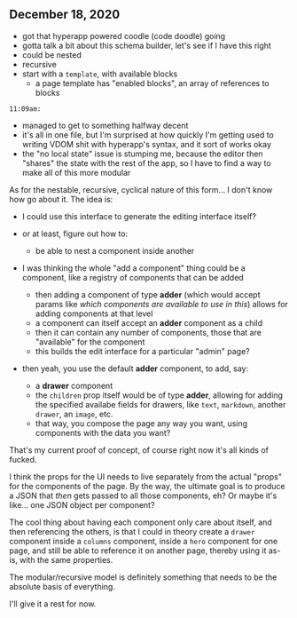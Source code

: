 ## December 18, 2020

- got that hyperapp powered coodle (code doodle) going
- gotta talk a bit about this schema builder, let's see if I have this right
- could be nested
- recursive
- start with a `template`, with available blocks
  - a page template has "enabled blocks", an array of references to blocks

`11:09am:`

- managed to get to something halfway decent
- it's all in one file, but I'm surprised at how quickly I'm getting used to writing VDOM shit with hyperapp's syntax, and it sort of works okay
- the "no local state" issue is stumping me, because the editor then "shares" the state with the rest of the app, so I have to find a way to make all of this more modular

As for the nestable, recursive, cyclical nature of this form... I don't know how go about it.
The idea is:

- I could use this interface to generate the editing interface itself?
- or at least, figure out how to:
  - be able to nest a component inside another
- I was thinking the whole "add a component" thing could be a component, like a registry of components that can be added
  - then adding a component of type **adder** (which would accept params like *which components are available to use in this*) allows for adding components at that level
  - a component can itself accept an **adder** component as a child
  - then it can contain any number of components, those that are "available" for the component
  - this builds the edit interface for a particular "admin" page?

- then yeah, you use the default **adder** component, to add, say:
  - a **drawer** component
  - the `children` prop itself would be of type **adder**, allowing for adding the specified availabe fields for drawers, like `text`, `markdown`, another `drawer`, an `image`, etc.
  - that way, you compose the page any way you want, using components with the data you want?

That's my current proof of concept, of course right now it's all kinds of fucked.

I think the props for the UI needs to live separately from the actual "props" for the components of the page. By the way, the ultimate goal is to produce a JSON that *then* gets passed to all those components, eh? Or maybe it's like... one JSON object per component?

The cool thing about having each component only care about itself, and then referencing the others, is that I could in theory create a `drawer` component inside a `columns` component, inside a `hero` component for one page, and still be able to reference it on another page, thereby using it as-is, with the same properties.

The modular/recursive model is definitely something that needs to be the absolute basis of everything.

I'll give it a rest for now.